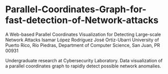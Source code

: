# Parallel-Coordinates-Graph-for-fast-detection-of-Network-attacks

A Web-based Parallel Coordinates Visualization for Detecting Large-scale Network Attacks
Isamar López Rodríguez
José Ortiz-Ubarri
University of Puerto Rico, Río Piedras, Department of Computer Science, San Juan, PR 00931

Undergraduate research at Cybersecurity Laboratory. Data visualization of a parallel coordinates graph to rapidly detect possible network anomalies.

